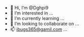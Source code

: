- 👋 Hi, I’m @Dghpi9
- 👀 I’m interested in ...
- 🌱 I’m currently learning ...
- 💞️ I’m looking to collaborate on ...
- 📫 ibugs365@gamil.com ...

<!---
Dghpi9/Dghpi9 is a ✨ special ✨ repository because its `README.md` (this file) appears on your GitHub profile.
You can click the Preview link to take a look at your changes.
--->
